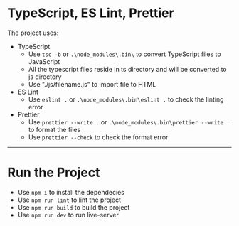 # TypeScript, ES Lint, Prettier

The project uses:

- TypeScript
  - Use `tsc -b` or `.\node_modules\.bin\` to convert TypeScript files to JavaScript
  - All the typescript files reside in ts directory and will be converted to js directory
  - Use "./js/filename.js" to import file to HTML
- ES Lint
  - Use ```eslint .``` or ```.\node_modules\.bin\eslint .``` to check the linting error
- Prettier
  - Use ```prettier --write .``` or ```.\node_modules\.bin\prettier --write .``` to format the files
  - Use ```prettier --check``` to check the format error
**************
# Run the Project
- Use ```npm i``` to install the dependecies
- Use ```npm run lint``` to lint the project
- Use ```npm run build``` to build the project
- Use ```npm run dev``` to run live-server